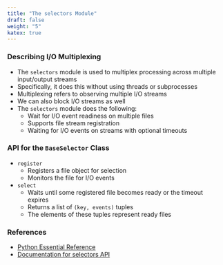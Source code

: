 ```yaml
---
title: "The selectors Module"
draft: false
weight: "5"
katex: true
---
```


### Describing I/O Multiplexing
- The `selectors` module is used to multiplex processing across multiple input/output streams
- Specifically, it does this without using threads or subprocesses
- Multiplexing refers to observing multiple I/O streams
- We can also block I/O streams as well
- The `selectors` module does the following:
	- Wait for I/O event readiness on multiple files
	- Supports file stream registration
	- Waiting for I/O events on streams with optional timeouts

### API for the `BaseSelector` Class
- `register`
	- Registers a file object for selection
	- Monitors the file for I/O events
- `select`
	- Waits until some registered file becomes ready or the timeout expires
	- Returns a list of `(key, events)` tuples
	- The elements of these tuples represent ready files

### References
- [Python Essential Reference](http://index-of.co.uk/Python/Python%20Essential%20Reference,%20Fourth%20Edition.pdf)
- [Documentation for selectors API](https://docs.python.org/3/library/selectors.html)
